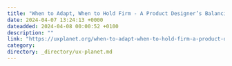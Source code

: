 ```yaml
---
title: "When to Adapt, When to Hold Firm - A Product Designer’s Balancing Act"
date: 2024-04-07 13:24:13 +0000
dateadded: 2024-04-08 00:00:52 +0100
description: ""
link: "https://uxplanet.org/when-to-adapt-when-to-hold-firm-a-product-designers-balancing-act-93a859e9723d?source=rss----819cc2aaeee0---4"
category:
directory: _directory/ux-planet.md
---
```

